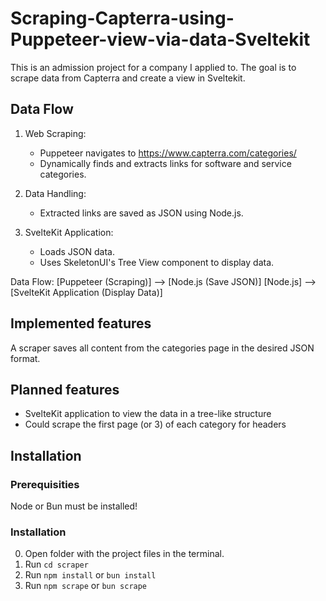 # Scraping-Capterra-using-Puppeteer-view-via-data-Sveltekit

This is an admission project for a company I applied to. The goal is to scrape data from Capterra and create a view in Sveltekit.

## Data Flow

1. Web Scraping:

    - Puppeteer navigates to https://www.capterra.com/categories/
    - Dynamically finds and extracts links for software and service categories.

2. Data Handling:

    - Extracted links are saved as JSON using Node.js.

3. SvelteKit Application:

    - Loads JSON data.
    - Uses SkeletonUI's Tree View component to display data.

Data Flow:
[Puppeteer (Scraping)] --> [Node.js (Save JSON)]
[Node.js] --> [SvelteKit Application (Display Data)]

## Implemented features

A scraper saves all content from the categories page in the desired JSON format.

## Planned features

-   SvelteKit application to view the data in a tree-like structure
-   Could scrape the first page (or 3) of each category for headers

## Installation

### Prerequisities

Node or Bun must be installed!

### Installation

0. Open folder with the project files in the terminal.
1. Run `cd scraper`
2. Run `npm install` or `bun install`
3. Run `npm scrape` or `bun scrape`
